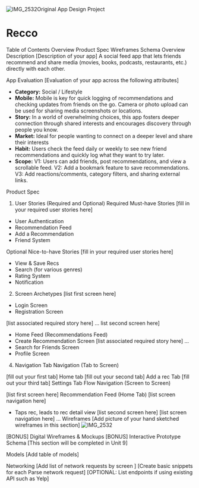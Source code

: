 ![IMG_2532](https://github.com/user-attachments/assets/7f9f4b54-0ad7-430d-9d1a-01119452d231)Original App Design Project

# Recco

Table of Contents
Overview
Product Spec
Wireframes
Schema
Overview
Description
[Description of your app]
A social feed app that lets friends recommend and share media (movies, books, podcasts, restaurants, etc.) directly with each other.

App Evaluation
[Evaluation of your app across the following attributes]
- **Category:** Social / Lifestyle
- **Mobile:** Mobile is key for quick logging of recommendations and checking updates from friends on the go. Camera or photo upload can be used for sharing media screenshots or locations.
- **Story:** In a world of overwhelming choices, this app fosters deeper connection through shared interests and encourages discovery through people you know.
- **Market:** Ideal for people wanting to connect on a deeper level and share their interests
- **Habit:** Users check the feed daily or weekly to see new friend recommendations and quickly log what they want to try later.
- **Scope:**
V1: Users can add friends, post recommendations, and view a scrollable feed.
V2: Add a bookmark feature to save recommendations.
V3: Add reactions/comments, category filters, and sharing external links.

Product Spec
1. User Stories (Required and Optional)
Required Must-have Stories
[fill in your required user stories here]
- User Authentication
- Recommendation Feed
- Add a Recommendation
- Friend System

Optional Nice-to-have Stories
[fill in your required user stories here]
- View & Save Recs
- Search (for various genres)
- Rating System
- Notification

2. Screen Archetypes
[list first screen here]
- Login Screen
- Registration Screen
  
[list associated required story here]
... list second screen here]
- Home Feed (Recommendations Feed)
- Create Recommendation Screen
[list associated required story here]
...
- Search for Friends Screen
- Profile Screen
4. Navigation
Tab Navigation (Tab to Screen)

[fill out your first tab]
Home tab
[fill out your second tab]
Add a rec Tab
[fill out your third tab]
Settings Tab
Flow Navigation (Screen to Screen)

[list first screen here]
Recommendation Feed (Home Tab)
[list screen navigation here]
- Taps rec, leads to rec detail view
[list second screen here]
[list screen navigation here]
...
Wireframes
[Add picture of your hand sketched wireframes in this section] 
![IMG_2532](https://github.com/user-attachments/assets/959bb1ad-a318-4580-bcc7-724ca1fe1351)


[BONUS] Digital Wireframes & Mockups
[BONUS] Interactive Prototype
Schema
[This section will be completed in Unit 9]

Models
[Add table of models]

Networking
[Add list of network requests by screen ]
[Create basic snippets for each Parse network request]
[OPTIONAL: List endpoints if using existing API such as Yelp]
